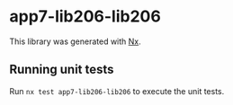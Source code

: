 # app7-lib206-lib206

This library was generated with [Nx](https://nx.dev).

## Running unit tests

Run `nx test app7-lib206-lib206` to execute the unit tests.
